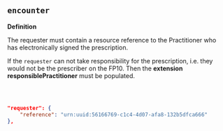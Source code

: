 ## `encounter`

<b>Definition</b><br>

The requester must contain a resource reference to the Practitioner who has electronically signed the prescription. 

If the `requester` can not take responsibility for the prescription, i.e. they would not be the prescriber on the FP10. Then the **extension responsiblePractitioner** must be populated.

<br>

```json

"requester": {
    "reference": "urn:uuid:56166769-c1c4-4d07-afa8-132b5dfca666"
},

````